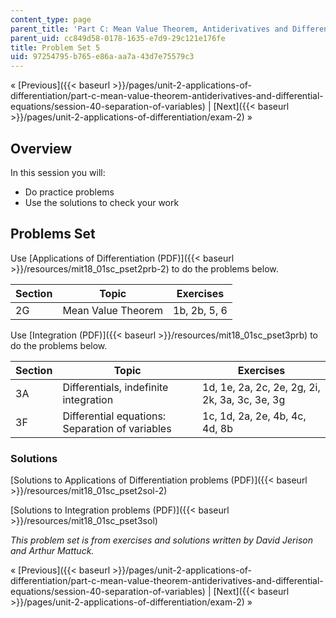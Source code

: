 ```yaml
---
content_type: page
parent_title: 'Part C: Mean Value Theorem, Antiderivatives and Differential Equations'
parent_uid: cc849d58-0178-1635-e7d9-29c121e176fe
title: Problem Set 5
uid: 97254795-b765-e86a-aa7a-43d7e75579c3
---
```


« [Previous]({{< baseurl >}}/pages/unit-2-applications-of-differentiation/part-c-mean-value-theorem-antiderivatives-and-differential-equations/session-40-separation-of-variables) | [Next]({{< baseurl >}}/pages/unit-2-applications-of-differentiation/exam-2) »

Overview
--------

In this session you will:

*   Do practice problems
*   Use the solutions to check your work

Problems Set
------------

Use [Applications of Differentiation (PDF)]({{< baseurl >}}/resources/mit18_01sc_pset2prb-2) to do the problems below.

| Section | Topic | Exercises |
| --- | --- | --- |
| 2G | Mean Value Theorem | 1b, 2b, 5, 6 

Use [Integration (PDF)]({{< baseurl >}}/resources/mit18_01sc_pset3prb) to do the problems below.

| Section | Topic | Exercises |
| --- | --- | --- |
| 3A | Differentials, indefinite integration | 1d, 1e, 2a, 2c, 2e, 2g, 2i, 2k, 3a, 3c, 3e, 3g |
| 3F | Differential equations: Separation of variables | 1c, 1d, 2a, 2e, 4b, 4c, 4d, 8b 

### Solutions

[Solutions to Applications of Differentiation problems (PDF)]({{< baseurl >}}/resources/mit18_01sc_pset2sol-2)

[Solutions to Integration problems (PDF)]({{< baseurl >}}/resources/mit18_01sc_pset3sol)

_This problem set is from exercises and solutions written by David Jerison and Arthur Mattuck._

« [Previous]({{< baseurl >}}/pages/unit-2-applications-of-differentiation/part-c-mean-value-theorem-antiderivatives-and-differential-equations/session-40-separation-of-variables) | [Next]({{< baseurl >}}/pages/unit-2-applications-of-differentiation/exam-2) »